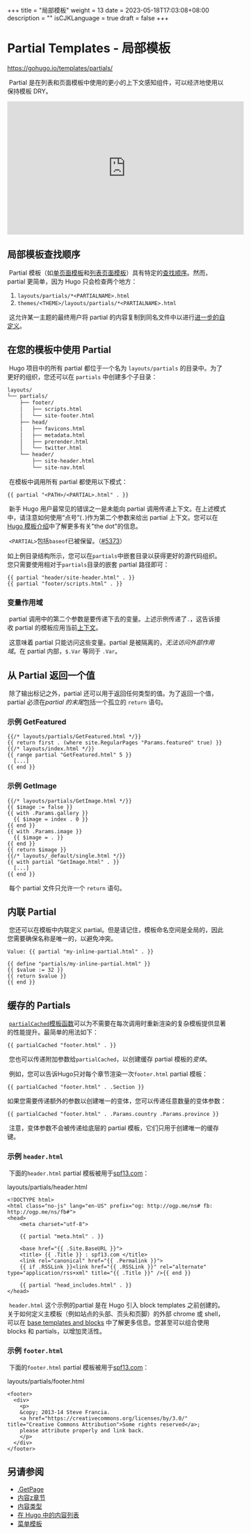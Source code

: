 +++
title = "局部模板"
weight = 13
date = 2023-05-18T17:03:08+08:00
description = ""
isCJKLanguage = true
draft = false
+++

# Partial Templates - 局部模板 

https://gohugo.io/templates/partials/

​	Partial 是在列表和页面模板中使用的更小的上下文感知组件，可以经济地使用以保持模板 DRY。

<iframe src="https://www.youtube.com/embed/pjS4pOLyB7c" allowfullscreen="" title="YouTube Video" style="top: 0px; left: 0px; width: 543.991px; height: 305.994px; border: 0px;"></iframe>

## 局部模板查找顺序 

​	Partial 模板（如[单页面模板](https://gohugo.io/templates/single-page-templates/)和[列表页面模板](https://gohugo.io/templates/lists/)）具有特定的[查找顺序](https://gohugo.io/templates/lookup-order/)。然而，partial 更简单，因为 Hugo 只会检查两个地方：

1. `layouts/partials/*<PARTIALNAME>.html`
2. `themes/<THEME>/layouts/partials/*<PARTIALNAME>.html`

​	这允许某一主题的最终用户将 partial 的内容复制到同名文件中以进行[进一步的自定义](https://gohugo.io/hugo-modules/theme-components/)。

## 在您的模板中使用 Partial 

​	Hugo 项目中的所有 partial 都位于一个名为 `layouts/partials` 的目录中。为了更好的组织，您还可以在 `partials` 中创建多个子目录：

```txt
layouts/
└── partials/
    ├── footer/
    │   ├── scripts.html
    │   └── site-footer.html
    ├── head/
    │   ├── favicons.html
    │   ├── metadata.html
    │   ├── prerender.html
    │   └── twitter.html
    └── header/
        ├── site-header.html
        └── site-nav.html
```

​	在模板中调用所有 partial 都使用以下模式：

```go-html-template
{{ partial "<PATH>/<PARTIAL>.html" . }}
```

​	新手 Hugo 用户最常见的错误之一是未能向 partial 调用传递上下文。在上述模式中，请注意如何使用“点号”(`.`)作为第二个参数来给出 partial 上下文。您可以在[Hugo 模板介绍](https://gohugo.io/templates/introduction/)中了解更多有关"the dot"的信息。

​	`<PARTIAL>`包括`baseof`已被保留。（[#5373](https://github.com/gohugoio/hugo/issues/5373)）

​	如上例目录结构所示，您可以在`partials`中嵌套目录以获得更好的源代码组织。您只需要使用相对于`partials`目录的嵌套 partial 路径即可：

```go-html-template
{{ partial "header/site-header.html" . }}
{{ partial "footer/scripts.html" . }}
```

### 变量作用域 

​	partial 调用中的第二个参数是要传递下去的变量。上述示例传递了`.`，这告诉接收 partial 的模板应用当前[上下文](https://gohugo.io/templates/introduction/)。

​	这意味着 partial 只能访问这些变量。partial 是被隔离的，*无法访问外部作用域*。在 partial 内部，`$.Var` 等同于 `.Var`。

## 从 Partial 返回一个值 

​	除了输出标记之外，partial 还可以用于返回任何类型的值。为了返回一个值，partial 必须在*partial 的末尾*包括一个孤立的 `return` 语句。

### 示例 GetFeatured

```go-html-template
{{/* layouts/partials/GetFeatured.html */}}
{{ return first . (where site.RegularPages "Params.featured" true) }}
{{/* layouts/index.html */}}
{{ range partial "GetFeatured.html" 5 }}
  [...]
{{ end }}
```

### 示例 GetImage 

```go-html-template
{{/* layouts/partials/GetImage.html */}}
{{ $image := false }}
{{ with .Params.gallery }}
  {{ $image = index . 0 }}
{{ end }}
{{ with .Params.image }}
  {{ $image = . }}
{{ end }}
{{ return $image }}
{{/* layouts/_default/single.html */}}
{{ with partial "GetImage.html" . }}
  [...]
{{ end }}
```

​	每个 partial 文件只允许一个 `return` 语句。

## 内联 Partial 

​	您还可以在模板中内联定义 partial。但是请记住，模板命名空间是全局的，因此您需要确保名称是唯一的，以避免冲突。

```go-html-template
Value: {{ partial "my-inline-partial.html" . }}

{{ define "partials/my-inline-partial.html" }}
{{ $value := 32 }}
{{ return $value }}
{{ end }}
```

## 缓存的 Partials 

​	[`partialCached`模板函数](https://gohugo.io/functions/partialcached/)可以为不需要在每次调用时重新渲染的复杂模板提供显著的性能提升。最简单的用法如下：

```go-html-template
{{ partialCached "footer.html" . }}
```

​	您也可以传递附加参数给`partialCached`，以创建缓存 partial 模板的*变体*。

​	例如，您可以告诉Hugo只对每个章节渲染一次`footer.html` partial 模板：

```go-html-template
{{ partialCached "footer.html" . .Section }}
```

​	如果您需要传递额外的参数以创建唯一的变体，您可以传递任意数量的变体参数：

```go-html-template
{{ partialCached "footer.html" . .Params.country .Params.province }}
```

​	注意，变体参数不会被传递给底层的 partial 模板，它们只用于创建唯一的缓存键。

### 示例 `header.html` 

​	下面的`header.html` partial 模板被用于[spf13.com](https://spf13.com/)：

layouts/partials/header.html

```go-html-template
<!DOCTYPE html>
<html class="no-js" lang="en-US" prefix="og: http://ogp.me/ns# fb: http://ogp.me/ns/fb#">
<head>
    <meta charset="utf-8">

    {{ partial "meta.html" . }}

    <base href="{{ .Site.BaseURL }}">
    <title> {{ .Title }} : spf13.com </title>
    <link rel="canonical" href="{{ .Permalink }}">
    {{ if .RSSLink }}<link href="{{ .RSSLink }}" rel="alternate" type="application/rss+xml" title="{{ .Title }}" />{{ end }}

    {{ partial "head_includes.html" . }}
</head>
```

​	`header.html` 这个示例的partial 是在 Hugo 引入 block templates 之前创建的。关于如何定义主模板（例如站点的头部、页头和页脚）的外部 chrome 或 shell，可以在 [base templates and blocks](https://gohugo.io/templates/base/) 中了解更多信息。您甚至可以组合使用 blocks 和 partials，以增加灵活性。

### 示例 `footer.html` 

​	下面的`footer.html` partial 模板被用于[spf13.com](https://spf13.com/)：

layouts/partials/footer.html

```go-html-template
<footer>
  <div>
    <p>
    &copy; 2013-14 Steve Francia.
    <a href="https://creativecommons.org/licenses/by/3.0/" title="Creative Commons Attribution">Some rights reserved</a>;
    please attribute properly and link back.
    </p>
  </div>
</footer>
```

## 另请参阅

- [.GetPage](https://gohugo.io/functions/getpage/)
- [内容z章节](https://gohugo.io/content-management/sections/)
- [内容类型 ](https://gohugo.io/content-management/types/)
- [在 Hugo 中的内容列表 ](https://gohugo.io/templates/lists/)
- [菜单模板](https://gohugo.io/templates/menu-templates/)
